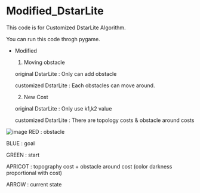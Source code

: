 # Modified_DstarLite
This code is for Customized DstarLite Algorithm.

You can run this code throgh pygame.

- Modified
  1. Moving obstacle

    original DstarLite : Only can add obstacle

    customized DstarLite : Each obstacles can move around.

  2. New Cost

    original DstarLite : Only use k1,k2 value

    customized DstarLite : There are topology costs & obstacle around costs
    
![image](https://github.com/newoong/Modified_DstarLite/assets/94604584/99347dfa-1604-4038-8b76-c0a9653e844f)
RED : obstacle

BLUE : goal

GREEN : start

APRICOT : topography cost + obstacle around cost (color darkness proportional with cost)

ARROW : current state
